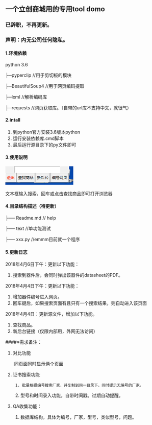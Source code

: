 ## 一个立创商城用的专用tool domo


### 已辞职，不再更新。
### 声明：内无公司任何隐私。
#### 1.环境依赖
python 3.6

├─pyperclip			//用于剪切板的模块

├─BeautifulSoup4	//用于网页编码提取

├─lxml				//解析编码库

├─requests			//网页获取库。（自带的url库不支持中文，就很气）

#### 2.intall
1. 到python官方安装3.6版本python
2. 运行安装依赖库.cmd脚本
3. 最后运行源目录下的py文件即可

#### 3.使用说明
![rd01](/image/rd01.jpg)



文本框输入搜索，回车或点击查找商品即可打开浏览器

#### 4.目录结构描述（待更新）
├── Readme.md   		  // help

├── text				  //单功能测试

├── xxx.py                             //emmm目前就一个程序

#### 5.更新日志

2018年4月6日下午：更新以下功能：

1. 搜索到器件后，会同时弹出该器件的datasheet的PDF。

2018年4月4日下午：更新以下功能：

1. 增加器件编号进入网页。
2. 回车键后，如果搜索页面有且只有一个搜索结果，则自动进入该页面

2018年4月4日：更新源文件，增加以下功能。

1. 查找商品。
2. 新后台链接（仅限内部用，外网无法访问）



####※需求备注：

1. 对比功能

   ​	同页面同时显示俩个页面

2. 证书搜索功能

    	1. 批量根据编号搜索厂家，并复制到同一目录下，同时提示无编号的厂家。
   	2. 型号和时间录入功能。自带时间戳。过期自动提醒。

3. QA收集功能：

   1. 数据库结构，具体为编号，厂家，型号，类似型号，问题。
